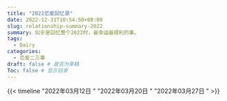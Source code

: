 ```yaml
---
title: "2022恋爱回忆录"
date: 2022-12-31T10:54:50+08:00
slug: relationship-summary-2022
summary: 似乎是回忆整个2022时，最幸运最顺利的事。
tags:
  - Dairy
categories:
  - 恋爱二三事
draft: false # 是否为草稿
Toc: false # 显示目录
---
```

{{< timeline
"2022年03月12日 "
"2022年03月20日 "
"2022年03月27日 " >}}